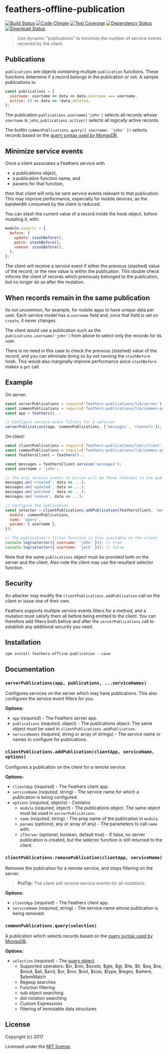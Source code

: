 # feathers-offline-publication

[![Build Status](https://travis-ci.org/feathersjs/feathers-offline-publication.png?branch=master)](https://travis-ci.org/feathersjs/feathers-offline-publication)
[![Code Climate](https://codeclimate.com/github/feathersjs/feathers-offline-publication/badges/gpa.svg)](https://codeclimate.com/github/feathersjs/feathers-offline-publication)
[![Test Coverage](https://codeclimate.com/github/feathersjs/feathers-offline-publication/badges/coverage.svg)](https://codeclimate.com/github/feathersjs/feathers-offline-publication/coverage)
[![Dependency Status](https://img.shields.io/david/feathersjs/feathers-offline-publication.svg?style=flat-square)](https://david-dm.org/feathersjs/feathers-offline-publication)
[![Download Status](https://img.shields.io/npm/dm/feathers-offline-publication.svg?style=flat-square)](https://www.npmjs.com/package/feathers-offline-publication)

> Use dynamic "publications" to minimize the number of service events received by the client.


## Publications

`publications` are objects containing multiple `publication` functions.
These functions determine if a record belongs in the publication or not.
A sample publications is:
```javascript
const publications = {
  username: username => data => data.username === username,
  active: () => data => !data.deleted,
};
```

The publication `publications.username('john')` selects all records whose `username` is `john`;
`publications.active()` selects all logically active records.

The builtin `commonPublications.query({ username: 'john' })` selects records based on the
[query syntax used by MongoDB](https://docs.mongodb.com/manual/reference/operator/query/).


## Minimize service events

Once a client associates a Feathers service with
- a publications object,
- a publication function name, and
- params for that function,

then that client will only be sent service events relevant to that publication.
This may improve performance, especially for mobile devices, as the bandwidth consumed by the client
is reduced.

You can stash the current value of a record inside the hook object, before mutating it, with:
```javascript
module.exports = {
  before: {
    update: stashBefore(),
    patch: stashBefore(),
    remove: stashBefore(),
  },
};
```

The client will receive a service event if either the previous (stashed) value of the record,
or the new value is within the publication.
This double check informs the client of records which previously belonged to the publication,
but no longer do so after the mutation.

## When records remain in the same publication

Its not uncommon, for example, for mobile apps to have unique data per user.
Each service model has a `username` field and, once that field is set on `create`, it never changes.

The client would use a publication such as the `publications.username('john')` from above
to select only the records for its user.

There is no need in this case to check the previous (stashed) value of the record,
and you can eliminate doing so by not running the `stashBefore` hook.
This would also marginally improve performance since `stashBefore` makes a `get` call.


## Example

On server:
```javascript
const serverPublications = require('feathers-publications/lib/server');
const commonPublications = require('feathers-publications/lib/common-publications');
const app = feathers()...

// Configure service event filters for 2 services
serverPublications(app, commonPublications, ['messages', 'channels']);
```

On client:
```javascript
const clientPublications = require('feathers-publications/lib//client');
const commonPublications = require('feathers-publications/lib/common-publications');
const feathersClient = feathers()...

const messages = feathersClient.service('messages');
const username = 'john';

// The only service events to arrive will be those relevant to the publication
messages.on('created', data => ...);
messages.on('updated', data => ...);
messages.on('patched', data => ...);
messages.on('remove', data => ...);

// Configure the publication
const selector = clientPublications.addPublication(feathersClient, 'messages', {
  module: commonPublications,
  name: 'query',
  params: { username },
});

// The publication's filter function is also available on the client
console.log(selector({ username: 'john' })); // true
console.log(selector({ username: 'jack' })); // false
```

Note that the same `publications` object must be provided both on the server and the client.
Also note the client may use the resultant selector function.


## Security

An attacker may modify the `clientPublications.addPublication` call on the client
or issue one of their own.

Feathers supports multiple service events filters for a method,
and a mutation must satisfy them all before being emitted to the client.
You can therefore add filters both before and after the `serverPublications` call
to establish any additional security you need.


## Installation

```
npm install feathers-offline-publication --save
```


## Documentation

### `serverPublications(app, publications, ...serviceNames)`

Configures services on the server which may have publications.
This also configures the service event filters for you.

__Options:__

- `app` (*required*) - The Feathers server app.
- `publications` (*required*, object) - The publications object.
The same object must be used in `clientPublications.addPublication`.
- `serviceNames` (*required*, string or array of strings) -
The service name or names to configure for publications.

### `clientPublications.addPublication(clientApp, serviceName, options)`

Configures a publication on the client for a remote service.

__Options:__

- `clientApp` (*required*) - The Feathers client app.
- `serviceName` (*required*, string) - The service name for which a publication is being configured.
- `options` (*required*, objects) - Contains
    - `module` (*required*, object) - The publications object.
    The same object must be used in `serverPublications`.
    - `name` (*required*, string) - The prop name of the publication in `module`.
    - `params` (*optional*, any or array of any) - The parameters to call `name` with.
    - `ifServer` (*optional*, boolean, default true) - If false,
    no server publication is created, but the selector function is still returned to the client.

### `clientPublications.removePublication(clientApp, serviceName)`

Removes the publication for a remote service, and stops filtering on the server.

> **ProTip:** The client will receive service events for all mutations.

__Options:__

- `clientApp` (*required*) - The Feathers client app.
- `serviceName` (*required*, string) - The service name whose publication is being removed.

### `commonPublications.query(selection)`

A publication which selects records based on the
[query syntax used by MongoDB](https://docs.mongodb.com/manual/reference/operator/query/).

__Options:__

- `selection` (*required*) - The [query object](https://github.com/crcn/sift.js).
    - Supported operators: $in, $nin, $exists, $gte, $gt, $lte, $lt, $eq, $ne, $mod, $all, $and,
    $or, $nor, $not, $size, $type, $regex, $where, $elemMatch
    - Regexp searches
    - Function filtering
    - sub object searching
    - dot notation searching
    - Custom Expressions
    - filtering of immutable data structures

## License

Copyright (c) 2017

Licensed under the [MIT license](LICENSE).
